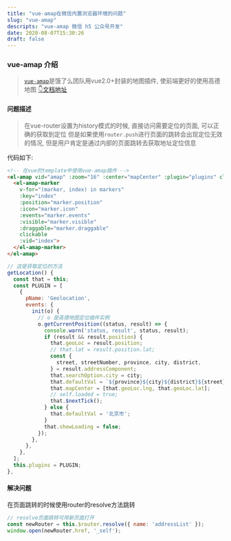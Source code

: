 ```yaml
---
title: "vue-amap在微信内置浏览器环境的问题"
slug: "vue-amap"
descripts: "vue-amap 微信 h5 公众号开发"
date: 2020-08-07T15:30:26
draft: false
---
```


### vue-amap 介绍

> [`vue-amap`](https://github.com/ElemeFE/vue-amap/)是饿了么团队用vue2.0+封装的地图插件, 使前端更好的使用高德地图
> [👇文档地址](https://elemefe.github.io/vue-amap/#/)

#### 问题描述

> 在vue-router设置为history模式的时候, 直接访问需要定位的页面, 可以正确的获取到定位
> 但是如果使用`router.push`进行页面的跳转会出现定位无效的情况, 但是用户肯定是通过内部的页面跳转去获取地址定位信息

代码如下:

```html
<!-- 在vue的template中使用vue-amap插件 -->
<el-amap vid="amap" :zoom="16" :center="mapCenter" :plugin="plugins" class="amap-demo">
  <el-amap-marker
    v-for="(marker, index) in markers"
    :key="index"
    :position="marker.position"
    :icon="marker.icon"
    :events="marker.events"
    :visible="marker.visible"
    :draggable="marker.draggable"
    clickable
    :vid="index">
  </el-amap-marker>
</el-amap>
```

```js
// 这是获取定位的方法
getLocation() {
  const that = this;
  const PLUGIN = [
    {
      pName: 'Geolocation',
      events: {
        init(o) {
          // o 是高德地图定位插件实例
          o.getCurrentPosition((status, result) => {
            console.warn('status, result', status, result);
            if (result && result.position) {
              that.geoLoc = result.position;
              // that.lat = result.position.lat;
              const {
                street, streetNumber, province, city, district,
              } = result.addressComponent;
              that.searchOption.city = city;
              that.defaultVal = `${province}${city}${district}${street}${streetNumber}`;
              that.mapCenter = [that.geoLoc.lng, that.geoLoc.lat];
              // self.loaded = true;
              that.$nextTick();
            } else {
              that.defaultVal = '北京市';
            }
            that.showLoading = false;
          });
        },
      },
    },
  ];
  this.plugins = PLUGIN;
},
```

#### 解决问题

在页面跳转的时候使用router的resolve方法跳转

```js
// resolve页面跳转可用新页面打开
const newRouter = this.$router.resolve({ name: 'addressList' });
window.open(newRouter.href, '_self');
```
